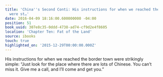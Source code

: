 ```yaml
---
title: 'China''s Second Conti: His instructions for when we reached the border town
  were st…'
date: 2016-04-09 18:16:00.600000000 -04:00
position: 51
book_uuid: 307e8c35-0ddd-4738-ad74-cf9d2e4f8605
location: 'Chapter Ten: Fat of the Land'
source: ibooks
touch: true
highlighted_on: '2015-12-29T00:00:00.000Z'
---
```


His instructions for when we reached the border town were strikingly simple: “Just look for the place where there are lots of Chinese. You can’t miss it. Give me a call, and I’ll come and get you.”